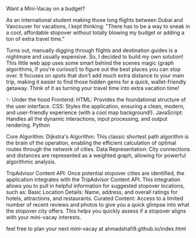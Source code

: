 Want a Mini-Vacay on a budget?

As an international student making those long flights between Dubai and Vancouver for vacations, I kept thinking: "There has to be a way to sneak in a cool, affordable stopover without totally blowing my budget or adding a ton of extra travel time."

Turns out, manually digging through flights and destination guides is a nightmare and usually expensive. So, I decided to build my own solution! This little web app uses some smart behind the scenes magic (graph algorithms, if you're curious!) to figure out the best places you can stop over. It focuses on spots that don't add much extra distance to your main trip, making it easier to find those hidden gems for a quick, wallet-friendly getaway. Think of it as turning your travel time into extra vacation time!

✨ Under the hood
    Frontend:
    HTML: Provides the foundational structure of the user interface.
    CSS: Styles the application, ensuring a clean, modern, and user-friendly experience (with a cool map background!).
    JavaScript: Handles all the dynamic interactions, input processing, and output rendering.
    Python
    
Core Algorithm:
    Dijkstra's Algorithm: This classic shortest path algorithm is the brain of the operation, enabling the efficient calculation of optimal routes through the network of cities.
    Data Representation: City connections and distances are represented as a weighted graph, allowing for powerful algorithmic analysis.
    
TripAdvisor Content API: Once potential stopover cities are identified, the application integrates with the TripAdvisor Content API. This
      integration allows you to pull in helpful information for suggested stopover locations, such as:
    Basic Location Details: Name, address, and overall ratings for hotels, attractions, and restaurants.
    Curated Content: Access to a limited number of recent reviews and photos to give you a quick glimpse into what the stopover city offers.         This helps you quickly assess if a stopover aligns with your mini-vacay interests.

feel free to plan your next mini-vacay at ahmadshafi9.github.io/index.html
